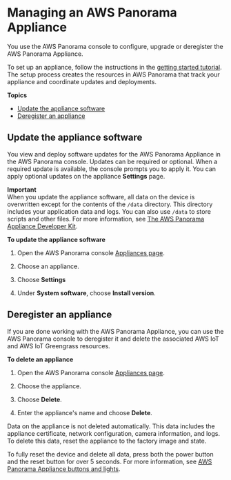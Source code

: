 # Managing an AWS Panorama Appliance<a name="appliance-manage"></a>

You use the AWS Panorama console to configure, upgrade or deregister the AWS Panorama Appliance\.

To set up an appliance, follow the instructions in the [getting started tutorial](gettingstarted-setup.md)\. The setup process creates the resources in AWS Panorama that track your appliance and coordinate updates and deployments\.

**Topics**
+ [Update the appliance software](#appliance-manage-software)
+ [Deregister an appliance](#appliance-manage-delete)

## Update the appliance software<a name="appliance-manage-software"></a>

You view and deploy software updates for the AWS Panorama Appliance in the AWS Panorama console\. Updates can be required or optional\. When a required update is available, the console prompts you to apply it\. You can apply optional updates on the appliance **Settings** page\.

**Important**  
When you update the appliance software, all data on the device is overwritten except for the contents of the `/data` directory\. This directory includes your application data and logs\. You can also use `/data` to store scripts and other files\. For more information, see [The AWS Panorama Appliance Developer Kit](appliance-devkit.md)\.

**To update the appliance software**

1. Open the AWS Panorama console [Appliances page](https://console.aws.amazon.com/panorama/home#appliances)\.

1. Choose an appliance\.

1. Choose **Settings**

1. Under **System software**, choose **Install version**\.

## Deregister an appliance<a name="appliance-manage-delete"></a>

If you are done working with the AWS Panorama Appliance, you can use the AWS Panorama console to deregister it and delete the associated AWS IoT and AWS IoT Greengrass resources\.

**To delete an appliance**

1. Open the AWS Panorama console [Appliances page](https://console.aws.amazon.com/panorama/home#appliances)\.

1. Choose the appliance\.

1. Choose **Delete**\.

1. Enter the appliance's name and choose **Delete**\.

Data on the appliance is not deleted automatically\. This data includes the appliance certificate, network configuration, camera information, and logs\. To delete this data, reset the appliance to the factory image and state\.

To fully reset the device and delete all data, press both the power button and the reset button for over 5 seconds\. For more information, see [AWS Panorama Appliance buttons and lights](appliance-buttons.md)\.